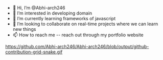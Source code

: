 - 👋 Hi, I’m @Abhi-arch246
- 👀 I’m interested in developing domain
- 🌱 I’m currently learning frameworks of javascript
- 💞️ I’m looking to collaborate on real-time projects where we can learn new things
- 📫 How to reach me -- reach out through my portfolio website

<!---
Abhi-arch246/Abhi-arch246 is a ✨ special ✨ repository because its `README.md` (this file) appears on your GitHub profile.
You can click the Preview link to take a look at your changes.
--->

https://github.com/Abhi-arch246/Abhi-arch246/blob/output/github-contribution-grid-snake.gif
